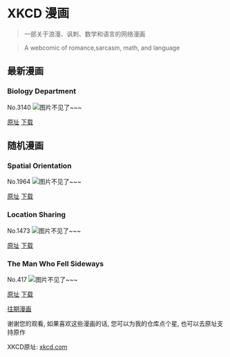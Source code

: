 # XKCD 漫画


> 一部关于浪漫、讽刺、数学和语言的网络漫画

> A webcomic of romance,sarcasm, math, and language


## 最新漫画
### Biology Department
No.3140
![图片不见了~~~](https://imgs.xkcd.com/comics/biology_department.png)

[原址](https://xkcd.com//3140) [下载](https://imgs.xkcd.com/comics/biology_department.png)



## 随机漫画
### Spatial Orientation
No.1964
![图片不见了~~~](https://imgs.xkcd.com/comics/spatial_orientation.png)

[原址](https://xkcd.com//1964) [下载](https://imgs.xkcd.com/comics/spatial_orientation.png)



### Location Sharing
No.1473
![图片不见了~~~](https://imgs.xkcd.com/comics/location_sharing.png)

[原址](https://xkcd.com//1473) [下载](https://imgs.xkcd.com/comics/location_sharing.png)



### The Man Who Fell Sideways
No.417
![图片不见了~~~](https://imgs.xkcd.com/comics/the_man_who_fell_sideways.png)

[原址](https://xkcd.com//417) [下载](https://imgs.xkcd.com/comics/the_man_who_fell_sideways.png)



[往期漫画](image/)

谢谢您的观看, 如果喜欢这些漫画的话, 
您可以为我的仓库点个星, 也可以去原址支持原作

XKCD原址: [xkcd.com](https://xkcd.com)

